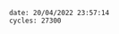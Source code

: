 

                date: 20/04/2022 23:57:14
                cycles: 27300

                         